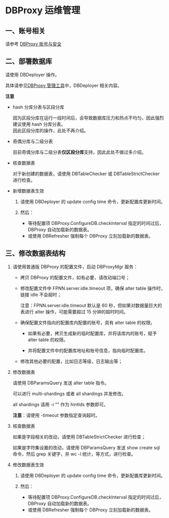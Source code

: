 # DBProxy 运维管理

## 一、账号相关

请参考 [DBProxy 账号与安全](doc/zh-cn/DBProxy-Accounts-Security.md)


## 二、部署数据库

请使用 DBDeployer 操作。

具体请参见[DBProxy 管理工具](DBProxy-Tools.md)中，DBDeployer 相关内容。

**注意**

+ hash 分库分表与区段分库

	因为区段分库在运行一段时间后，会导致数据库压力和热点不均匀，因此强烈建议使用 hash 分库分表。  
	因此区段分库的操作，此处不再介绍。

+ 奇偶分库与二级分表

	目前奇偶分库与二级分表**仅区段分库**支持，因此此处不做过多介绍。

+ 核查数据表

	对于新创建的数据表，请使用 DBTableChecker 或 DBTableStrictChecker 进行检查。

+ 新增数据表生效

	1. 请使用 DBDeployer 的 update config time 命令，更新配置库更新时间。

	1. 然后：

		+ 等待配置项 DBProxy.ConfigureDB.checkInterval 指定的时间过后，DBProxy 自动加载新的数据表。
		+ 或使用 DBRefresher 强制每个 DBProxy 立刻加载新的数据表。


## 三、修改数据表结构

1. 请使用普通版 DBProxy 的配置文件，启动 DBProxyMgr 服务：

	+ 拷贝 DBProxy 的配置文件，如有必要，请改动端口号；

	+ 修改配置文件中 FPNN.server.idle.timeout 项，确保 alter table 操作时，链接 idle 不会超时；

		注意：FPNN.server.idle.timeout 默认是 60 秒，但如果对数据量巨大的表进行 alter 操作，可能需要超过 15 分钟的超时时间。

	+ 确保配置文件指向的配置库内配置的账号，具有 alter table 的权限。

		* 如果有必要，拷贝生成新的临时配置库，并将该库内的账号，赋予 alter table 的权限。

		* 并将配置文件中的配置库地址和账号信息，指向临时配置库。

	+ 修改其他必要的配置，比如日志等级，日志输出等；

1. 修改数据表

	请使用 DBParamsQuery 发送 alter table 指令。

	可以进行 multi-shardings 或者 all shardings 并发修改。

	all shardings 请用 -i "" 作为 hintIds 参数即可。

	**注意**：请使用 -timeout 参数指定查询超时。

1. 核查数据表

	如果是字段相关的改动，请使用 DBTableStrictChecker 进行检查；

	如果是字符集设置的改动，请使用 DBParamsQuery 发送 show create sql 命令，然后 grep 关键字，并 wc -l 统计，等方式，进行检查。

1. 修改数据表生效

	1. 请使用 DBDeployer 的 update config time 命令，更新配置库更新时间。

	1. 然后：

		+ 等待配置项 DBProxy.ConfigureDB.checkInterval 指定的时间过后，DBProxy 自动加载新的数据表。
		+ 或使用 DBRefresher 强制每个 DBProxy 立刻加载新的数据表。
